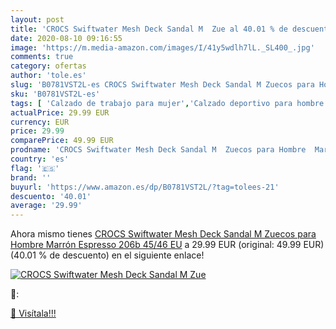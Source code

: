 ```yaml
---
layout: post
title: 'CROCS Swiftwater Mesh Deck Sandal M  Zue al 40.01 % de descuento'
date: 2020-08-10 09:16:55
image: 'https://m.media-amazon.com/images/I/41y5wdlh7lL._SL400_.jpg'
comments: true
category: ofertas
author: 'tole.es'
slug: 'B0781VST2L-es CROCS Swiftwater Mesh Deck Sandal M Zuecos para Hombre...'
sku: 'B0781VST2L-es'
tags: [ 'Calzado de trabajo para mujer','Calzado deportivo para hombre','Calzado sanitario y de hostelería para mujer','Chanclas y sandalias de piscina para hombre','Sandalias y chanclas para niña','Zapatillas y calzado deportivo para hombre','Zapatos','Zapatos para hombre','Zapatos para mujer','Zapatos para niñas pequeñas','Zapatos y complementos','Zuecos sanitarios y de hostelería para mujer','Zuecos y mules para hombre','zuecos', ]
actualPrice: 29.99 EUR
currency: EUR
price: 29.99
comparePrice: 49.99 EUR
prodname: 'CROCS Swiftwater Mesh Deck Sandal M  Zuecos para Hombre  Marrón  Espresso 206b   45/46 EU'
country: 'es'
flag: '🇪🇸'
brand: ''
buyurl: 'https://www.amazon.es/dp/B0781VST2L/?tag=tolees-21'
descuento: '40.01'
average: '29.99'
---
```


Ahora mismo tienes [CROCS Swiftwater Mesh Deck Sandal M  Zuecos para Hombre  Marrón  Espresso 206b   45/46 EU](https://www.amazon.es/dp/B0781VST2L/?tag=tolees-21) a 29.99 EUR (original: 49.99 EUR) (40.01 %  de descuento) en el siguiente enlace!

[![CROCS Swiftwater Mesh Deck Sandal M  Zue](https://m.media-amazon.com/images/I/41y5wdlh7lL._SL400_.jpg)](https://www.amazon.es/dp/B0781VST2L/?tag=tolees-21)

🔎:


[🛒 Visítala!!!](https://www.amazon.es/dp/B0781VST2L/?tag=tolees-21)
